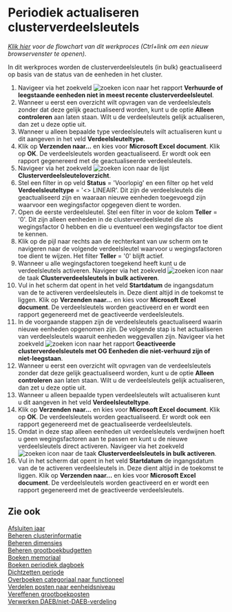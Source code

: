 # Periodiek actualiseren clusterverdeelsleutels

*[Klik hier](https://cegeka-dsabestpracticeprocessen.mavimcloud.com//Portal/code?id=6g2&view=Chart&maximize=true) voor de flowchart van dit werkproces (Ctrl+link om een nieuw browservenster te openen).*

In dit werkproces worden de clusterverdeelsleutels (in bulk) geactualiseerd op basis van de status van de eenheden in het cluster.

1. Navigeer via het zoekveld ![zoeken icon](/assets/images/zoeken.png "zoeken icon") naar het rapport **Verhuurde of leegstaande eenheden niet in meest recente clusterverdeelsleutel**. 
2. Wanneer u eerst een overzicht wilt opvragen van de verdeelsleutels zonder dat deze gelijk geactualiseerd worden, kunt u de optie **Alleen controleren** aan laten staan. Wilt u de verdeelsleutels gelijk actualiseren, dan zet u deze optie uit. 
3. Wanneer u alleen bepaalde type verdeelsleutels wilt actualiseren kunt u dit aangeven in het veld **Verdeelsleuteltype**.
4. Klik op **Verzenden naar...** en kies voor **Microsoft Excel document**. Klik op **OK**. De verdeelsleutels worden geactualiseerd. Er wordt ook een rapport gegenereerd met de geactualiseerde verdeelsleutels. 
5. Navigeer via het zoekveld ![zoeken icon](/assets/images/zoeken.png "zoeken icon") naar de lijst **Clusterverdeelsleuteloverzicht**. 
6. Stel een filter in op veld **Status** = 'Voorlopig' en een filter op het veld **Verdeelsleuteltype** = '<> LINEAIR'. Dit zijn de verdeelsleutels die geactualiseerd zijn en waaraan nieuwe eenheden toegevoegd zijn waarvoor een wegingsfactor opgegeven dient te worden. 
7. Open de eerste verdeelsleutel. Stel een filter in voor de kolom **Teller** = '0'. Dit zijn alleen eenheden in de clusterverdeelsleutel die als wegingsfactor 0 hebben en die u eventueel een wegingsfactor toe dient te kennen.
8. Klik op de pijl naar rechts aan de rechterkant van uw scherm om te navigeren naar de volgende verdeelsleutel waarvoor u wegingsfactoren toe dient te wijzen. Het filter **Teller** = '0' blijft actief. 
9. Wanneer u alle wegingsfactoren toegekend heeft kunt u de verdeelsleutels activeren. Navigeer via het zoekveld ![zoeken icon](/assets/images/zoeken.png "zoeken icon") naar de taak **Clusterverdeelsleutels in bulk activeren**. 
10. Vul in het scherm dat opent in het veld **Startdatum** de ingangsdatum van de te activeren verdeelsleutels in. Deze dient altijd in de toekomst te liggen. Klik op **Verzenden naar...** en kies voor **Microsoft Excel document**. De verdeelsleutels worden geactiveerd en er wordt een rapport gegenereerd met de geactiveerde verdeelsleutels. 
11. In de voorgaande stappen zijn de verdeelsleutels geactualiseerd waarin nieuwe eenheden opgenomen zijn. De volgende stap is het actualiseren van verdeelsleutels waaruit eenheden weggevallen zijn. Navigeer via het zoekveld ![zoeken icon](/assets/images/zoeken.png "zoeken icon") naar het rapport **Geactiveerde clusterverdeelsleutels met OG Eenheden die niet-verhuurd zijn of niet-leegstaan**. 
12.  Wanneer u eerst een overzicht wilt opvragen van de verdeelsleutels zonder dat deze gelijk geactualiseerd worden, kunt u de optie **Alleen controleren** aan laten staan. Wilt u de verdeelsleutels gelijk actualiseren, dan zet u deze optie uit. 
13. Wanneer u alleen bepaalde typen verdeelsleutels wilt actualiseren kunt u dit aangeven in het veld **Verdeelsleuteltype**.
14. Klik op **Verzenden naar...** en kies voor **Microsoft Excel document**. Klik op **OK**. De verdeelsleutels worden geactualiseerd. Er wordt ook een rapport gegenereerd met de geactualiseerde verdeelsleutels. 
15. Omdat in deze stap alleen eenheden uit verdeelsleutels verdwijnen hoeft u geen wegingsfactoren aan te passen en kunt u de nieuwe verdeelsleutels direct activeren. Navigeer via het zoekveld ![zoeken icon](/assets/images/zoeken.png "zoeken icon") naar de taak **Clusterverdeelsleutels in bulk activeren**. 
10. Vul in het scherm dat opent in het veld **Startdatum** de ingangsdatum van de te activeren verdeelsleutels in. Deze dient altijd in de toekomst te liggen. Klik op **Verzenden naar...** en kies voor **Microsoft Excel document**. De verdeelsleutels worden geactiveerd en er wordt een rapport gegenereerd met de geactiveerde verdeelsleutels. 

## Zie ook

[Afsluiten jaar](../afsluiten-jaar/)  
[Beheren clusterinformatie](../beheren-clusterinformatie/)  
[Beheren dimensies](../beheren-dimensies/)  
[Beheren grootboekbudgetten](../beheren-grootboekbudgetten/)  
[Boeken memoriaal](../boeken-memoriaal/)  
[Boeken periodiek dagboek](../boeken-periodiek-dagboek/)  
[Dichtzetten periode](../dichtzetten-periode/)  
[Overboeken categoriaal naar functioneel](../overboeken-categoriaal-naar-functioneel/)  
[Verdelen posten naar eenheidsniveau](../verdelen-posten-naar-eenheidsniveau/)  
[Vereffenen grootboekposten](../vereffenen-grootboekposten/)  
[Verwerken DAEB/niet-DAEB-verdeling](../verwerken-daeb-niet-daeb-verdeling/)  
